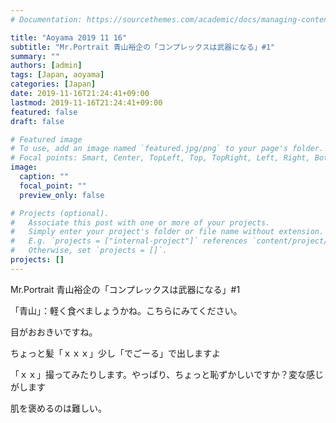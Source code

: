 ```yaml
---
# Documentation: https://sourcethemes.com/academic/docs/managing-content/

title: "Aoyama 2019 11 16"
subtitle: "Mr.Portrait 青山裕企の「コンプレックスは武器になる」#1"
summary: ""
authors: [admin]
tags: [Japan, aoyama]
categories: [Japan]
date: 2019-11-16T21:24:41+09:00
lastmod: 2019-11-16T21:24:41+09:00
featured: false
draft: false

# Featured image
# To use, add an image named `featured.jpg/png` to your page's folder.
# Focal points: Smart, Center, TopLeft, Top, TopRight, Left, Right, BottomLeft, Bottom, BottomRight.
image:
  caption: ""
  focal_point: ""
  preview_only: false

# Projects (optional).
#   Associate this post with one or more of your projects.
#   Simply enter your project's folder or file name without extension.
#   E.g. `projects = ["internal-project"]` references `content/project/deep-learning/index.md`.
#   Otherwise, set `projects = []`.
projects: []
---
```


Mr.Portrait 青山裕企の「コンプレックスは武器になる」#1

「青山」：軽く食べましょうかね。こちらにみてください。

目がおおきいですね。

ちょっと髪「ｘｘｘ」少し「でごーる」で出しますよ

「ｘｘ」撮ってみたりします。やっぱり、ちょっと恥ずかしいですか？変な感じがします

肌を褒めるのは難しい。